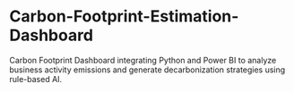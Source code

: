 # Carbon-Footprint-Estimation-Dashboard
Carbon Footprint Dashboard integrating Python and Power BI to analyze business activity emissions and generate decarbonization strategies using rule-based AI.
